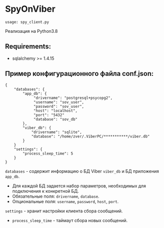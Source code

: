 # SpyOnViber
```
usage: spy_client.py 
```

Реализация на Python3.8
## Requirements:
  * sqlalchemy >= 1.4.15

## Пример конфигурационного файла conf.json:
```
{
    "databases": {
        "app_db": {
             "drivername": "postgresql+psycopg2",
             "username": "sov_user",
             "password": "sov_user",
             "host": "localhost",
             "port": "5432"
             "database": "sov_db"
        },
        "viber_db": {
            "drivername": "sqlite",
            "database": "/home/zver/.ViberPC/***********/viber.db"
        }
    }
    "settings": {
        "process_sleep_time": 5
    }    
}
```
`databases` - содержит информацию о БД Viber `viber_db` и БД приложения `app_db`.

  * Для каждой БД задается набор параметров, необходимых для подключения к конкретной БД.
  * Обязательные поля: `drivername`, `database`. 
  * Опциональные поля: `username`, `password`, `host`, `port`.

`settings` - хранит настройки клиента сбора сообщений.
  * `process_sleep_time` - таймаут сбора новых сообщений.

